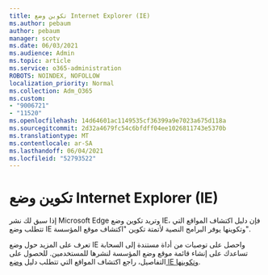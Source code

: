 ```yaml
---
title: تكوين وضع Internet Explorer (IE)
ms.author: pebaum
author: pebaum
manager: scotv
ms.date: 06/03/2021
ms.audience: Admin
ms.topic: article
ms.service: o365-administration
ROBOTS: NOINDEX, NOFOLLOW
localization_priority: Normal
ms.collection: Adm_O365
ms.custom:
- "9006721"
- "11520"
ms.openlocfilehash: 14d64601ac1149535cf36399a9e7023a675d118a
ms.sourcegitcommit: 2d32a4679fc54c6bfdff04ee1026811743e5370b
ms.translationtype: MT
ms.contentlocale: ar-SA
ms.lasthandoff: 06/04/2021
ms.locfileid: "52793522"
---
```

# <a name="internet-explorer-ie-mode-configuration"></a>تكوين وضع Internet Explorer (IE)

إذا سبق لك نشر Microsoft Edge وتريد تكوين وضع IE، فإن دليل اكتشاف المواقع التي تتطلب وضع IE وتكوينها يوفر البرامج النصية لأتمتة تكوين "اكتشاف موقع المؤسسة". 

تعرف على المزيد حول وضع IE واحصل على توصيات من أداة مستندة إلى السحابة تساعدك على إنشاء قائمة موقع وضع المؤسسة لنشرها للمستخدمين. للحصول على التفاصيل، راجع اكتشاف المواقع التي تتطلب دليل [وضع IE وتكوينها](https://admin.microsoft.com/AdminPortal/Home?#/modernonboarding/configureiemode).